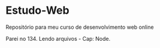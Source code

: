 # Estudo-Web
Repositório para meu curso de desenvolvimento web online

Parei no 134. Lendo arquivos - Cap: Node.
